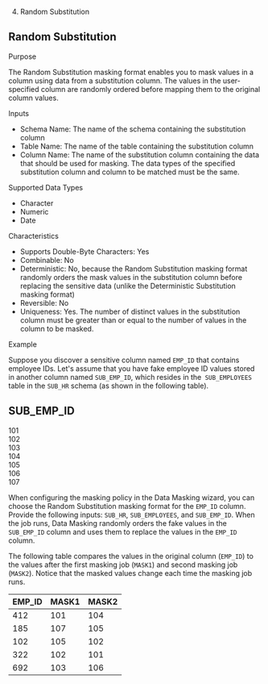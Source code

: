   4. Random Substitution

## Random Substitution

Purpose

The Random Substitution masking format enables you to mask values in a column
using data from a substitution column. The values in the user-specified column
are randomly ordered before mapping them to the original column values.

Inputs

  * Schema Name: The name of the schema containing the substitution column 
  * Table Name: The name of the table containing the substitution column 
  * Column Name: The name of the substitution column containing the data that should be used for masking. The data types of the specified substitution column and column to be matched must be the same. 

Supported Data Types

  * Character
  * Numeric
  * Date

Characteristics

  * Supports Double-Byte Characters: Yes
  * Combinable: No
  * Deterministic: No, because the Random Substitution masking format randomly orders the mask values in the substitution column before replacing the sensitive data (unlike the Deterministic Substitution masking format)
  * Reversible: No
  * Uniqueness: Yes. The number of distinct values in the substitution column must be greater than or equal to the number of values in the column to be masked.

Example

Suppose you discover a sensitive column named `EMP_ID` that contains employee
IDs. Let's assume that you have fake employee ID values stored in another
column named `SUB_EMP_ID`, which resides in the` SUB_EMPLOYEES` table in the
`SUB_HR` schema (as shown in the following table).

SUB_EMP_ID  
---  
101  
102  
103  
104  
105  
106  
107  
  
When configuring the masking policy in the Data Masking wizard, you can choose
the Random Substitution masking format for the `EMP_ID` column. Provide the
following inputs: `SUB_HR`, `SUB_EMPLOYEES`, and `SUB_EMP_ID`. When the job
runs, Data Masking randomly orders the fake values in the `SUB_EMP_ID` column
and uses them to replace the values in the `EMP_ID` column.

The following table compares the values in the original column (`EMP_ID`) to
the values after the first masking job (`MASK1`) and second masking job
(`MASK2`). Notice that the masked values change each time the masking job
runs.

EMP_ID | MASK1 | MASK2  
---|---|---  
412 | 101 | 104  
185 | 107 | 105  
102 | 105 | 102  
322 | 102 | 101  
692 | 103 | 106
